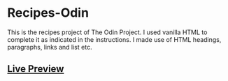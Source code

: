 # Recipes-Odin
This is the recipes project of The Odin Project.
I used vanilla HTML to complete it as indicated in the instructions.
I made use of HTML headings, paragraphs, links and list etc.

## [Live Preview](https://numan-iftikhar.github.io/Recipes-Odin/)
